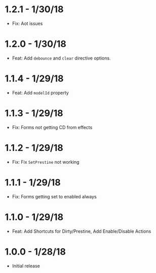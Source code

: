 # 1.2.1 - 1/30/18
- Fix: Aot issues

# 1.2.0 - 1/30/18
- Feat: Add `debounce` and `clear` directive options.

# 1.1.4 - 1/29/18
- Feat: Add `modelId` property

# 1.1.3 - 1/29/18
- Fix: Forms not getting CD from effects

# 1.1.2 - 1/29/18
- Fix: Fix `SetPrestine` not working

# 1.1.1 - 1/29/18
- Fix: Forms getting set to enabled always

# 1.1.0 - 1/29/18
- Feat: Add Shortcuts for Dirty/Prestine, Add Enable/Disable Actions

# 1.0.0 - 1/28/18
- Initial release
